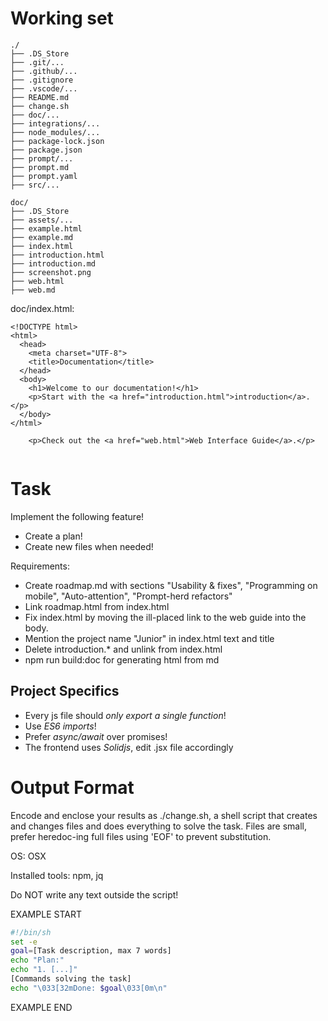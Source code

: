 # Working set

```
./
├── .DS_Store
├── .git/...
├── .github/...
├── .gitignore
├── .vscode/...
├── README.md
├── change.sh
├── doc/...
├── integrations/...
├── node_modules/...
├── package-lock.json
├── package.json
├── prompt/...
├── prompt.md
├── prompt.yaml
├── src/...

```
```
doc/
├── .DS_Store
├── assets/...
├── example.html
├── example.md
├── index.html
├── introduction.html
├── introduction.md
├── screenshot.png
├── web.html
├── web.md

```
doc/index.html:
```
<!DOCTYPE html>
<html>
  <head>
    <meta charset="UTF-8">
    <title>Documentation</title>
  </head>
  <body>
    <h1>Welcome to our documentation!</h1>
    <p>Start with the <a href="introduction.html">introduction</a>.</p>
  </body>
</html>

    <p>Check out the <a href="web.html">Web Interface Guide</a>.</p>


```


# Task

Implement the following feature!

- Create a plan!
- Create new files when needed!

Requirements:

- Create roadmap.md with sections &#34;Usability &amp; fixes&#34;, &#34;Programming on mobile&#34;, &#34;Auto-attention&#34;, &#34;Prompt-herd refactors&#34;
- Link roadmap.html from index.html
- Fix index.html by moving the ill-placed link to the web guide into the body.
- Mention the project name &#34;Junior&#34; in index.html text and title
- Delete introduction.* and unlink from index.html
- npm run build:doc for generating html from md



## Project Specifics

- Every js file should *only export a single function*!
- Use *ES6 imports*!
- Prefer *async/await* over promises!
- The frontend uses *Solidjs*, edit .jsx file accordingly


# Output Format

Encode and enclose your results as ./change.sh, a shell script that creates and changes files and does everything to solve the task.
Files are small, prefer heredoc-ing full files using 'EOF' to prevent substitution.

OS: OSX

Installed tools: npm, jq


Do NOT write any text outside the script!

EXAMPLE START

```sh
#!/bin/sh
set -e
goal=[Task description, max 7 words]
echo "Plan:"
echo "1. [...]"
[Commands solving the task]
echo "\033[32mDone: $goal\033[0m\n"
```

EXAMPLE END

